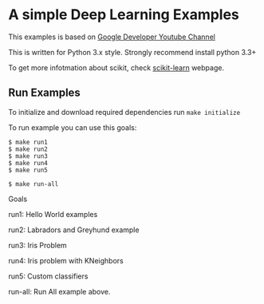 A simple Deep Learning Examples
===

This examples is based on [Google Developer Youtube Channel](https://www.youtube.com/watch?v=Gj0iyo265bc&list=PLOU2XLYxmsIIuiBfYad6rFYQU_jL2ryal) 

This is written for Python 3.x style. Strongly recommend install python 3.3+

To get more infotmation about scikit, check [scikit-learn](http://scikit-learn.org) webpage.


Run Examples
---

To initialize and download required dependencies run  ```make initialize```

To run example you can use this goals:

```
$ make run1
$ make run2
$ make run3
$ make run4
$ make run5
```


```
$ make run-all
```

Goals

run1: Hello World examples
 
run2: Labradors and Greyhund example

run3: Iris Problem

run4: Iris problem with KNeighbors

run5: Custom classifiers

run-all: Run All example above.